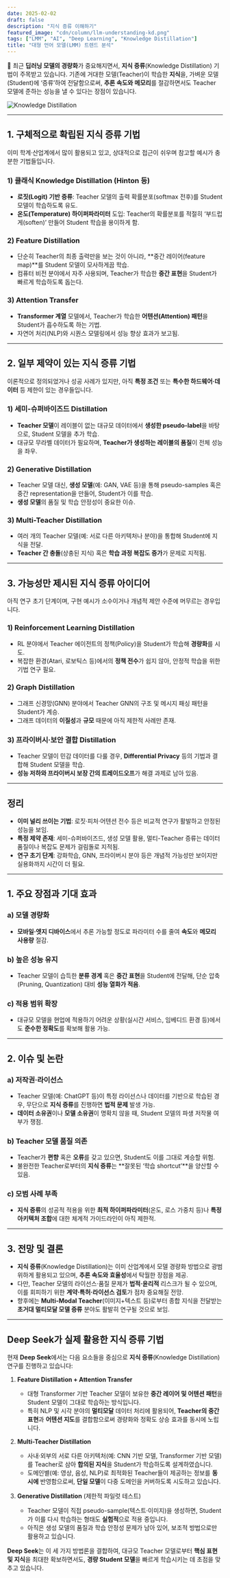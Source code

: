 ```yaml
---
date: 2025-02-02
draft: false
description: "지식 증류 이해하기"
featured_image: "cdn/column/llm-understanding-kd.png"
tags: ["LMM", "AI", "Deep Learning", "Knowledge Distillation"]
title: "대형 언어 모델(LMM) 트렌드 분석"
---
```


🤖 최근 **딥러닝 모델의 경량화**가 중요해지면서, **지식 증류**(Knowledge Distillation) 기법이 주목받고 있습니다. 기존에 거대한 모델(Teacher)이 학습한 **지식**을, 가벼운 모델(Student)에 ‘증류’하여 전달함으로써, **추론 속도와 메모리**를 절감하면서도 Teacher 모델에 준하는 성능을 낼 수 있다는 장점이 있습니다.

<!--more-->

![Knowledge Distillation](https://blog.plura.io/cdn/column/llm-understanding-kd.png)

---

## 1. 구체적으로 확립된 지식 증류 기법

이미 학계·산업계에서 많이 활용되고 있고, 상대적으로 접근이 쉬우며 참고할 예시가 충분한 기법들입니다.

### 1) 클래식 Knowledge Distillation (Hinton 등)
- **로짓(Logit) 기반 증류**: Teacher 모델의 출력 확률분포(softmax 전후)를 Student 모델이 학습하도록 유도.  
- **온도(Temperature) 하이퍼파라미터** 도입: Teacher의 확률분포를 적절히 ‘부드럽게(soften)’ 만들어 Student 학습을 용이하게 함.

### 2) Feature Distillation
- 단순히 Teacher의 최종 출력만을 보는 것이 아니라, **중간 레이어(feature map)**를 Student 모델이 모사하게끔 학습.  
- 컴퓨터 비전 분야에서 자주 사용되며, Teacher가 학습한 **중간 표현**을 Student가 빠르게 학습하도록 돕는다.

### 3) Attention Transfer
- **Transformer 계열** 모델에서, Teacher가 학습한 **어텐션(Attention) 패턴**을 Student가 흡수하도록 하는 기법.  
- 자연어 처리(NLP)와 시퀀스 모델링에서 성능 향상 효과가 보고됨.

---

## 2. 일부 제약이 있는 지식 증류 기법

이론적으로 정의되었거나 성공 사례가 있지만, 아직 **특정 조건** 또는 **특수한 하드웨어·데이터** 등 제한이 있는 경우들입니다.

### 1) 세미-슈퍼바이즈드 Distillation
- **Teacher 모델**이 레이블이 없는 대규모 데이터에서 **생성한 pseudo-label**을 바탕으로, Student 모델을 추가 학습.  
- 대규모 무라벨 데이터가 필요하며, **Teacher가 생성하는 레이블의 품질**이 전체 성능을 좌우.

### 2) Generative Distillation
- Teacher 모델 대신, **생성 모델**(예: GAN, VAE 등)을 통해 pseudo-samples 혹은 중간 representation을 만들어, Student가 이를 학습.  
- **생성 모델**의 품질 및 학습 안정성이 중요한 이슈.

### 3) Multi-Teacher Distillation
- 여러 개의 Teacher 모델(예: 서로 다른 아키텍처나 분야)을 통합해 Student에 지식을 전달.  
- **Teacher 간 충돌**(상충된 지식) 혹은 **학습 과정 복잡도 증가**가 문제로 지적됨.

---

## 3. 가능성만 제시된 지식 증류 아이디어

아직 연구 초기 단계이며, 구현 예시가 소수이거나 개념적 제안 수준에 머무르는 경우입니다.

### 1) Reinforcement Learning Distillation
- RL 분야에서 Teacher 에이전트의 정책(Policy)을 Student가 학습해 **경량화**를 시도.  
- 복잡한 환경(Atari, 로보틱스 등)에서의 **정책 전수**가 쉽지 않아, 안정적 학습을 위한 기법 연구 필요.

### 2) Graph Distillation
- 그래프 신경망(GNN) 분야에서 Teacher GNN의 구조 및 메시지 패싱 패턴을 Student가 계승.  
- 그래프 데이터의 **이질성**과 **규모** 때문에 아직 제한적 사례만 존재.

### 3) 프라이버시·보안 결합 Distillation
- Teacher 모델이 민감 데이터를 다룰 경우, **Differential Privacy** 등의 기법과 결합해 Student 모델을 학습.  
- **성능 저하와 프라이버시 보장 간의 트레이드오프**가 해결 과제로 남아 있음.

---

## 정리

- **이미 널리 쓰이는 기법**: 로짓·피처·어텐션 전수 등은 비교적 연구가 활발하고 안정된 성능을 보임.  
- **특정 제약 존재**: 세미-슈퍼바이즈드, 생성 모델 활용, 멀티-Teacher 증류는 데이터 품질이나 복잡도 문제가 걸림돌로 지적됨.  
- **연구 초기 단계**: 강화학습, GNN, 프라이버시 분야 등은 개념적 가능성만 보이지만 실용화까지 시간이 더 필요.

---

## 1. 주요 장점과 기대 효과

### a) 모델 경량화
- **모바일·엣지 디바이스**에서 추론 가능할 정도로 파라미터 수를 줄여 **속도**와 **메모리 사용량** 절감.

### b) 높은 성능 유지
- Teacher 모델이 습득한 **분류 경계** 혹은 **중간 표현**을 Student에 전달해, 단순 압축(Pruning, Quantization) 대비 **성능 열화가 적음**.

### c) 적용 범위 확장
- 대규모 모델을 현업에 적용하기 어려운 상황(실시간 서비스, 임베디드 환경 등)에서도 **준수한 정확도**를 확보해 활용 가능.

---

## 2. 이슈 및 논란

### a) 저작권·라이선스
- Teacher 모델(예: ChatGPT 등)이 특정 라이선스나 데이터를 기반으로 학습된 경우, 무단으로 **지식 증류**를 진행하면 **법적 문제** 발생 가능.
- **데이터 소유권**이나 **모델 소유권**이 명확치 않을 때, Student 모델의 파생 저작물 여부가 쟁점.

### b) Teacher 모델 품질 의존
- Teacher가 **편향** 혹은 **오류**를 갖고 있으면, Student도 이를 그대로 계승할 위험.
- 불완전한 Teacher로부터의 **지식 증류**는 **잘못된 ‘학습 shortcut’**을 양산할 수 있음.

### c) 모범 사례 부족
- **지식 증류**의 성공적 적용을 위한 **최적 하이퍼파라미터**(온도, 로스 가중치 등)나 **특정 아키텍처 조합**에 대한 체계적 가이드라인이 아직 제한적.

---

## 3. 전망 및 결론

- **지식 증류**(Knowledge Distillation)는 이미 산업계에서 모델 경량화 방법으로 광범위하게 활용되고 있으며, **추론 속도와 효율성**에서 탁월한 장점을 제공.  
- 다만, Teacher 모델의 라이선스·품질 문제가 **법적·윤리적** 리스크가 될 수 있으며, 이를 회피하기 위한 **계약·특허·라이선스 검토**가 점차 중요해질 전망.  
- 향후에는 **Multi-Modal Teacher**(이미지+텍스트 등)로부터 종합 지식을 전달받는 **초거대 멀티모달 모델 증류** 분야도 활발히 연구될 것으로 보임.

---

## Deep Seek가 실제 활용한 지식 증류 기법

현재 **Deep Seek**에서는 다음 요소들을 중심으로 **지식 증류**(Knowledge Distillation) 연구를 진행하고 있습니다:

1. **Feature Distillation + Attention Transfer**  
   - 대형 Transformer 기반 Teacher 모델이 보유한 **중간 레이어 및 어텐션 패턴**을 Student 모델이 그대로 학습하는 방식입니다.  
   - 특히 NLP 및 시각 분야의 **멀티모달** 데이터 처리에 활용되어, **Teacher의 중간 표현**과 **어텐션 지도**를 결합함으로써 경량화와 정확도 상승 효과를 동시에 노립니다.

2. **Multi-Teacher Distillation**  
   - 사내·외부의 서로 다른 아키텍처(예: CNN 기반 모델, Transformer 기반 모델)를 Teacher로 삼아 **합의된 지식**을 Student가 학습하도록 설계하였습니다.  
   - 도메인별(예: 영상, 음성, NLP)로 최적화된 Teacher들이 제공하는 정보를 **동시에** 반영함으로써, **단일 모델**이 다중 도메인을 커버하도록 시도하고 있습니다.

3. **Generative Distillation** (제한적 파일럿 테스트)  
   - Teacher 모델이 직접 pseudo-sample(텍스트·이미지)을 생성하면, Student가 이를 다시 학습하는 형태도 **실험적**으로 적용 중입니다.  
   - 아직은 생성 모델의 품질과 학습 안정성 문제가 남아 있어, 보조적 방법으로만 활용하고 있습니다.

**Deep Seek**는 이 세 가지 방법론을 결합하여, 대규모 Teacher 모델로부터 **핵심 표현 및 지식**을 최대한 확보하면서도, **경량 Student 모델**을 빠르게 학습시키는 데 초점을 맞추고 있습니다.
